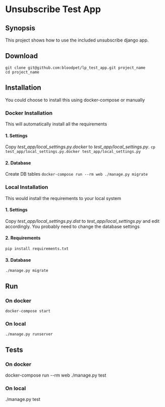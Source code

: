 # Unsubscribe Test App

## Synopsis
This project shows how to use the included unsubscribe django app.


## Download
```
git clone git@github.com:bloodpet/lp_test_app.git project_name
cd project_name
```


## Installation
You could choose to install this using docker-compose or manually


### Docker Installation
This will automatically install all the requirements

#### 1. Settings
Copy *test_app/local_settings.py.docker* to *test_app/local_settings.py*.
`cp test_app/local_settings.py.docker test_app/local_settings.py`

#### 2. Database
Create DB tables
`docker-compose run --rm web ./manage.py migrate`


### Local Installation
This would install the requirements to your local system

#### 1. Settings
Copy *test_app/local_settings.py.dist* to *test_app/local_settings.py* and edit accordingly. You probably need to change the database settings

#### 2. Requirements
`pip install requirements.txt`

#### 3. Database
`./manage.py migrate`


## Run

### On docker
`docker-compose start`

### On local
`./manage.py runserver`


## Tests

### On docker
docker-compose run --rm web ./manage.py test

### On local
./manage.py test

